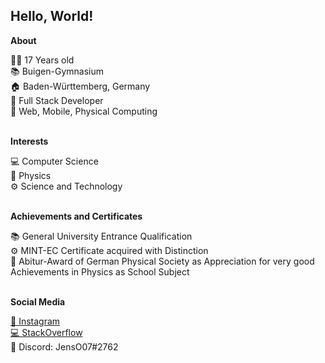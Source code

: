 <h2>Hello, World!</h2>

**About**

👨‍💻 17 Years old <br>
📚 Buigen-Gymnasium <br>
🏠 Baden-Württemberg, Germany <br>
🔧 Full Stack Developer <br>
🔧 Web, Mobile, Physical Computing <br>
<br>

**Interests**

💻 Computer Science <br>
🌌 Physics <br>
⚙️ Science and Technology <br>
<br>

**Achievements and Certificates**

📚 General University Entrance Qualification <br>
⚙️ MINT-EC Certificate acquired with Distinction <br>
🌌 Abitur-Award of German Physical Society as Appreciation for very good Achievements in Physics as School Subject <br>
<br>

**Social Media**

<a href="https://www.instagram.com/jenso.0709/">📸 Instagram</a> <br>
<a href="https://stackoverflow.com/users/story/12130289">💻 StackOverflow</a> <br>
💬 Discord: JensO07#2762
